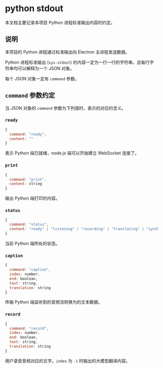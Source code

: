 # python stdout

本文档主要记录本项目 Python 进程标准输出内容的约定。

## 说明

本项目的 Python 进程通过标准输出向 Electron 主进程发送数据。

Python 进程标准输出 (`sys.stdout`) 的内容一定为一行一行的字符串。且每行字符串均可以解释为一个 JSON 对象。

每个 JSON 对象一定有 `command` 参数。

## `command` 参数约定

当 JSON 对象的 `command` 参数为下列值时，表示的对应的含义。

### `ready`

```js
{
  command: "ready",
  content: ""
}
```

表示 Python 端已就绪，node.js 端可以开始建立 WebSocket 连接了。

### `print`

```js
{
  command: "print",
  content: string
}
```

输出 Python 端打印的内容。

### `status`

```js
{
  command: "status",
  content: "ready" | "listening" | "recording" | "translating" | "synthesising" | "outputting"
}
```

当前 Python 端所处的状态。

### `caption`

```js
{
  command: "caption",
  index: number,
  end: boolean,
  text: string,
  translation: string
}
```

传输 Python 端监听到的音频流转换为的文本数据。

### `record`

```js
{
  command: "record",
  index: number,
  end: boolean,
  text: string,
  translation: string
}
```

用户录音音频对应的文字。`index` 为 `-1` 时输出的大模型翻译内容。
